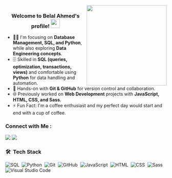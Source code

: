 <img width="250" align="right" src="https://c.tenor.com/_DOBjnGspYAAAAAM/code-coding.gif">

<h3 align="center">
  Welcome to Belal Ahmed's profile!
  <img src="https://media.giphy.com/media/hvRJCLFzcasrR4ia7z/giphy.gif" width="28">
</h3>


- 👨‍💻 I'm focusing on **Database Management, SQL, and Python**, while also exploring **Data Engineering concepts**.  
- 🗄️ Skilled in **SQL (queries, optimization, transactions, views)** and comfortable using **Python** for data handling and automation.  
- 🔧 Hands-on with **Git & GitHub** for version control and collaboration.  
- 🌐 Previously worked on **Web Development** projects with **JavaScript, HTML, CSS, and Sass**.  
- ⚡ Fun Fact: I'm a coffee enthusiast and my perfect day would start and end with a cup of coffee.


### Connect with Me :

<a href="https://www.linkedin.com/in/belal-ahmad-63b2052bb" target="_blank"><img src="https://img.shields.io/badge/-Belal%20Ahmed-0077B5?style=for-the-badge&logo=Linkedin&logoColor=white"/></a>
<a href="https://t.me/Belal_Elhagrasy" target="_blank"><img src="https://img.shields.io/badge/-Belal%20Ahmed-0077B5?style=for-the-badge&logo=Telegram&logoColor=white"/></a>


### 🛠 &nbsp;Tech Stack
![SQL](https://img.shields.io/badge/-SQL-05122A?style=flat&logo=mysql)&nbsp;
![Python](https://img.shields.io/badge/-Python-05122A?style=flat&logo=python)&nbsp;
![Git](https://img.shields.io/badge/-Git-05122A?style=flat&logo=git)&nbsp;
![GitHub](https://img.shields.io/badge/-GitHub-05122A?style=flat&logo=github)&nbsp;
![JavaScript](https://img.shields.io/badge/-JavaScript-05122A?style=flat&logo=javascript)&nbsp;
![HTML](https://img.shields.io/badge/-HTML-05122A?style=flat&logo=HTML5)&nbsp;
![CSS](https://img.shields.io/badge/-CSS-05122A?style=flat&logo=CSS3&logoColor=1572B6)&nbsp;
![Sass](https://img.shields.io/badge/-Sass-05122A?style=flat&logo=sass)&nbsp;
![Visual Studio Code](https://img.shields.io/badge/-VS%20Code-05122A?style=flat&logo=visual-studio-code&logoColor=007ACC)&nbsp;
